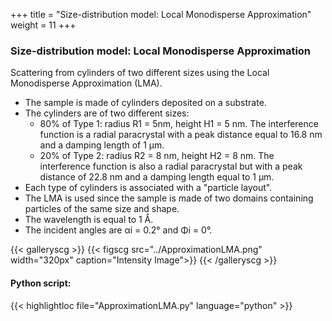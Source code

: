 +++
title = "Size-distribution model: Local Monodisperse Approximation"
weight = 11
+++

### Size-distribution model: Local Monodisperse Approximation

Scattering from cylinders of two different sizes using the Local Monodisperse Approximation (LMA).

* The sample is made of cylinders deposited on a substrate.
* The cylinders are of two different sizes:
    * 80% of Type 1: radius R1 = 5nm, height H1 = 5 nm. The interference function is a radial paracrystal with a peak distance equal to 16.8 nm and a damping length of 1 μm.
    * 20% of Type 2: radius R2 = 8 nm, height H2 = 8 nm. The interference function is also a radial paracrystal but with a peak distance of 22.8 nm and a damping length equal to 1 μm. 
* Each type of cylinders is associated with a "particle layout".
* The LMA is used since the sample is made of two domains containing particles of the same size and shape.
* The wavelength is equal to 1 Å.
* The incident angles are αi = 0.2° and Φi = 0°.

{{< galleryscg >}}
{{< figscg src="../ApproximationLMA.png" width="320px" caption="Intensity Image">}}
{{< /galleryscg >}}

#### Python script:
{{< highlightloc file="ApproximationLMA.py" language="python" >}}
